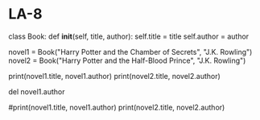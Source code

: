 # LA-8

class Book:
    def __init__(self, title, author):
        self.title = title
        self.author = author

novel1 = Book("Harry Potter and the Chamber of Secrets", "J.K. Rowling")
novel2 = Book("Harry Potter and the Half-Blood Prince", "J.K. Rowling")

print(novel1.title, novel1.author)
print(novel2.title, novel2.author)

del novel1.author

#print(novel1.title, novel1.author)
print(novel2.title, novel2.author)
